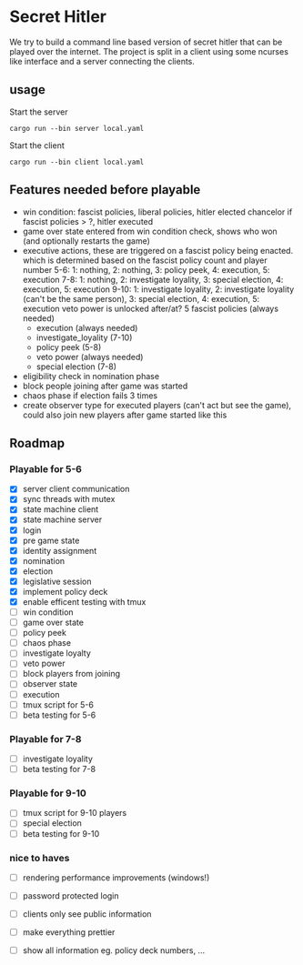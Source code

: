 # Secret Hitler

We try to build a command line based version of secret hitler that can be played over the internet. The project is split in a client using some ncurses like interface and a server connecting the clients.

## usage

Start the server
```
cargo run --bin server local.yaml
```

Start the client
```
cargo run --bin client local.yaml
```

## Features needed before playable
- win condition: fascist policies, liberal policies, hitler elected chancelor if fascist policies > ?, hitler executed
- game over state entered from win condition check, shows who won (and optionally restarts the game)
- executive actions, these are triggered on a fascist policy being enacted. which is determined based on the fascist policy count and player number 
    5-6: 1: nothing, 2: nothing, 3: policy peek, 4: execution, 5: execution
    7-8: 1: nothing, 2: investigate loyality, 3: special election, 4: execution, 5: execution
    9-10: 1: investigate loyality, 2: investigate loyality (can't be the same person), 3: special election, 4: execution, 5: execution
    veto power is unlocked after/at? 5 fascist policies (always needed)
    - execution (always needed) 
    - investigate_loyality (7-10)
    - policy peek (5-8)
    - veto power (always needed)
    - special election (7-8)
- eligibility check in nomination phase
- block people joining after game was started
- chaos phase if election fails 3 times
- create observer type for executed players (can't act but see the game), could also join new players after game started like this

## Roadmap

### Playable for 5-6
- [x] server client communication
- [x] sync threads with mutex
- [x] state machine client
- [x] state machine server
- [x] login
- [x] pre game state
- [x] identity assignment
- [x] nomination
- [x] election
- [x] legislative session
- [x] implement policy deck
- [x] enable efficent testing with tmux
- [ ] win condition
- [ ] game over state
- [ ] policy peek
- [ ] chaos phase
- [ ] investigate loyalty
- [ ] veto power
- [ ] block players from joining
- [ ] observer state
- [ ] execution
- [ ] tmux script for 5-6
- [ ] beta testing for 5-6

### Playable for 7-8
- [ ] investigate loyality
- [ ] beta testing for 7-8

### Playable for 9-10
- [ ] tmux script for 9-10 players
- [ ] special election
- [ ] beta testing for 9-10

### nice to haves
- [ ] rendering performance improvements (windows!)
- [ ] password protected login
- [ ] clients only see public information
- [ ] make everything prettier
- [ ] show all information eg. policy deck numbers, ... 

